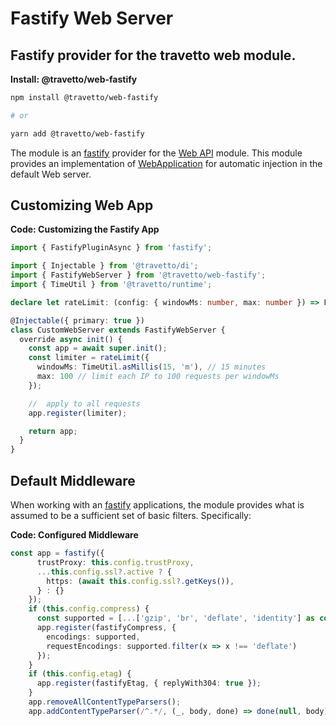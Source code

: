 <!-- This file was generated by @travetto/doc and should not be modified directly -->
<!-- Please modify https://github.com/travetto/travetto/tree/main/module/web-fastify/DOC.tsx and execute "npx trv doc" to rebuild -->
# Fastify Web Server

## Fastify provider for the travetto web module.

**Install: @travetto/web-fastify**
```bash
npm install @travetto/web-fastify

# or

yarn add @travetto/web-fastify
```

The module is an [fastify](https://www.fastify.io/) provider for the [Web API](https://github.com/travetto/travetto/tree/main/module/web#readme "Declarative api for Web Applications with support for the dependency injection.") module.  This module provides an implementation of [WebApplication](https://github.com/travetto/travetto/tree/main/module/web/src/application/app.ts#L18) for automatic injection in the default Web server.

## Customizing Web App

**Code: Customizing the Fastify App**
```typescript
import { FastifyPluginAsync } from 'fastify';

import { Injectable } from '@travetto/di';
import { FastifyWebServer } from '@travetto/web-fastify';
import { TimeUtil } from '@travetto/runtime';

declare let rateLimit: (config: { windowMs: number, max: number }) => FastifyPluginAsync;

@Injectable({ primary: true })
class CustomWebServer extends FastifyWebServer {
  override async init() {
    const app = await super.init();
    const limiter = rateLimit({
      windowMs: TimeUtil.asMillis(15, 'm'), // 15 minutes
      max: 100 // limit each IP to 100 requests per windowMs
    });

    //  apply to all requests
    app.register(limiter);

    return app;
  }
}
```

## Default Middleware
When working with an [fastify](https://www.fastify.io/) applications, the module provides what is assumed to be a sufficient set of basic filters. Specifically:

**Code: Configured Middleware**
```typescript
const app = fastify({
      trustProxy: this.config.trustProxy,
      ...this.config.ssl?.active ? {
        https: (await this.config.ssl?.getKeys()),
      } : {}
    });
    if (this.config.compress) {
      const supported = [...['gzip', 'br', 'deflate', 'identity'] as const];
      app.register(fastifyCompress, {
        encodings: supported,
        requestEncodings: supported.filter(x => x !== 'deflate')
      });
    }
    if (this.config.etag) {
      app.register(fastifyEtag, { replyWith304: true });
    }
    app.removeAllContentTypeParsers();
    app.addContentTypeParser(/^.*/, (_, body, done) => done(null, body));
```
